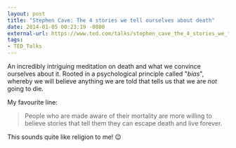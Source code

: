 ```yaml
---
layout: post
title: "Stephen Cave: The 4 stories we tell ourselves about death"
date: 2014-01-05 00:23:19 -0800
external-url: https://www.ted.com/talks/stephen_cave_the_4_stories_we_tell_ourselves_about_death
tags:
- TED_Talks
---
```


An incredibly intriguing meditation on death and what we convince ourselves
about it. Rooted in a psychological principle called "*bias*", whereby we will
believe anything we are told that tells us that we are *not* going to die.

My favourite line:

> People who are made aware of their mortality are more willing to believe
> stories that tell them they can escape death and live forever.

This sounds quite like religion to me! :wink:
